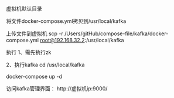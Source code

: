 虚拟机默认目录

将文件docker-compose.yml拷贝到/usr/local/kafka

上传文件到虚拟机
scp -r /Users/gitHub/compose-file/kafka/docker-compose.yml root@192.168.32.2:/usr/local/kafka

执行
1、需先执行zk

2、执行kafka
cd /usr/local/kafka

docker-compose up -d

访问kafka管理界面：
http://虚拟机ip:9000/
